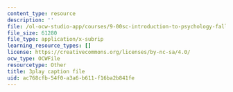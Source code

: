 ```yaml
---
content_type: resource
description: ''
file: /ol-ocw-studio-app/courses/9-00sc-introduction-to-psychology-fall-2011/ac768cfb54f0a3a6b611f16ba2b841fe_yBYebcVw8Zk.srt
file_size: 61280
file_type: application/x-subrip
learning_resource_types: []
license: https://creativecommons.org/licenses/by-nc-sa/4.0/
ocw_type: OCWFile
resourcetype: Other
title: 3play caption file
uid: ac768cfb-54f0-a3a6-b611-f16ba2b841fe
---
```

